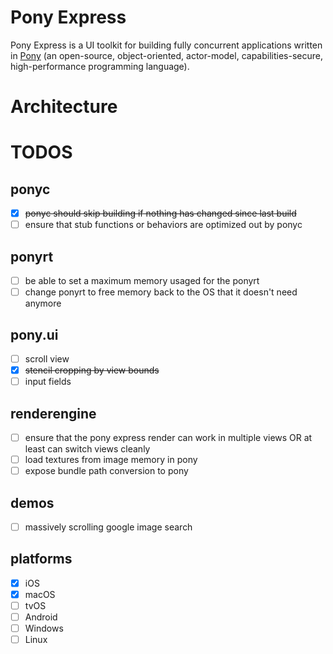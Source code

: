 # Pony Express

Pony Express is a UI toolkit for building fully concurrent applications written in [Pony](https://www.ponylang.io) (an open-source, object-oriented, actor-model, capabilities-secure, high-performance programming language).

# Architecture




# TODOS

## ponyc

* [x] ~~ponyc should skip building if nothing has changed since last build~~
* [ ] ensure that stub functions or behaviors are optimized out by ponyc

## ponyrt

* [ ] be able to set a maximum memory usaged for the ponyrt
* [ ] change ponyrt to free memory back to the OS that it doesn't need anymore

## pony.ui

* [ ] scroll view
* [x] ~~stencil cropping by view bounds~~
* [ ] input fields

## renderengine

* [ ] ensure that the pony express render can work in multiple views OR at least can switch views cleanly
* [ ] load textures from image memory in pony
* [ ] expose bundle path conversion to pony

## demos

* [ ] massively scrolling google image search

## platforms

* [x] iOS
* [x] macOS
* [ ] tvOS
* [ ] Android
* [ ] Windows
* [ ] Linux